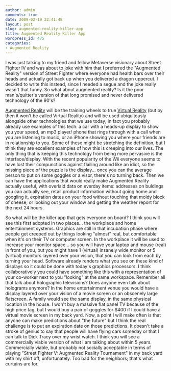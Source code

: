 ```yaml
---
author: admin
comments: true
date: 2009-02-19 22:41:48
layout: post
slug: augmented-reality-killer-app
title: Augmented Reality Killer App
wordpress_id: 475
categories:
- Augmented Reality
---
```


I was just talking to my friend and fellow Metaverse visionary about Street Fighter IV and was about to joke with him that I preferred the "Augmented Reality" version of Street Fighter where everyone had health bars over their heads and actually got back up when you delivered a dragon uppercut. I decided to write this instead, since I needed a segue and the joke really wasn't that funny. So what about augmented reality? Is it the poor man's/quitter's version of that long promised and never delivered technology of the 90's?

[Augmented Reality](http://en.wikipedia.org/wiki/Augmented_reality) will be the training wheels to true [Virtual Reality](http://en.wikipedia.org/wiki/Virtual_reality) (but by then it won't be called Virtual Reality) and will be used ubiquitously alongside other technologies that we use today; in fact you probably already use examples of this tech: a car with a heads-up display to show you your speed, an mp3 player/ phone that rings through with a call when you are listening to music, or an iPhone showing you where your friends are in relationship to you. Some of these might be stretching the definition, but I think they are excellent examples of how this is creeping into our lives. The only thing that is keeping this technology from being more pervasive is the interface/display. With the recent popularity of the Wii everyone seems to have lost their compunctions against flailing around like an idiot, so the missing piece of the puzzle is the display... once you can the average person to put on some goggles or a visor, there's no turning back. Then we can have the applications that would really make Augmented Reality actually useful, with overlaid data on everday items: addresses on buldings you can actually see, retail product information without going home and googling it, expiration dates on your food without touching that moldy block of cheese, or looking out your window and getting the weather report for the next 24 hours.

So what will be the killer app that gets everyone on board? I think you will see this first adopted in two places... the workplace and home entertainment systems. Graphics are still in that incubation phase where people get creeped out by things looking "almost" real, but comfortable when it's on their TV or computer screen. In the workplace it will be used to increase your monitor space... so you will have your laptop and mouse (real) in front of you, but you might have 1 (virtual) insanely wide monitor or 5 (virtual) monitors layered over your vision, that you can look from each by turning your head. Software already renders what you see on these kind of displays so it could be done with today's graphics processors. I think collaboratively you could have something like this with a representation of your co-worker next to you "looking" at the same workspace. Remember all that talk about holographic televisions? Does anyone even talk about holograms anymore? In the home entertainment venue you would have a display layered over your vision of a movie screen or an obscenely large flatscreen. A family would see the same display, in the same physical location in the house. I won't buy a massive flat panel TV because of the high price tag, but I would buy a pair of goggles for $400 if I could have a virtual movie screen in my back yard. Now, a point I will make often is that anyone can make predictions about "the future" but I think the real challenge is to put an expiration date on those predictions. It doesn't take a stroke of genius to say that people will have flying cars someday or that I can talk to Dick Tracy over my wrist watch. I think you will see a commercially viable version of what I am talking about within 5 years. Commercially viable, but probably not socially acceptable in terms of playing "Street Fighter V: Augmented Reality Tournament" in my back yard with my shirt off, unfortunately. Too bad for the neighbors; that's what curtains are for.
